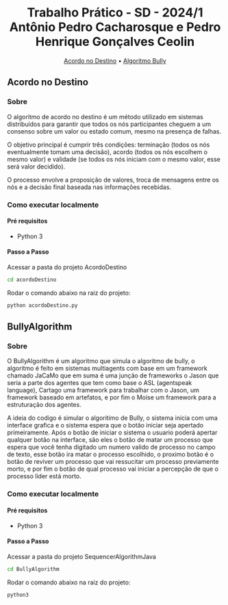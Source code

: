 <h1 align="center" style="font-weight: bold;">Trabalho Prático - SD - 2024/1 
<br>Antônio Pedro Cacharosque e Pedro Henrique Gonçalves Ceolin
</h1>

<p align="center">
  <a href="#destino">Acordo no Destino</a> • 
  <a href="#bully">Algoritmo Bully</a>
</p>

<h2 id="destino">Acordo no Destino</h2>

### Sobre

O algoritmo de acordo no destino é um método utilizado em sistemas distribuídos para garantir que todos os nós participantes cheguem a um consenso sobre um valor ou estado comum, mesmo na presença de falhas.

O objetivo principal é cumprir três condições: terminação (todos os nós eventualmente tomam uma decisão), acordo (todos os nós escolhem o mesmo valor) e validade (se todos os nós iniciam com o mesmo valor, esse será valor decidido). 

O processo envolve a proposição de valores, troca de mensagens entre os nós e a decisão final baseada nas informações recebidas.

### Como executar localmente

#### Pré requisitos

- Python 3

#### Passo a Passo

Acessar a pasta do projeto AcordoDestino

```bash
cd acordoDestino
```

Rodar o comando abaixo na raiz do projeto:

```bash
python acordoDestino.py
```

<h2 id="bully">BullyAlgorithm</h2>

### Sobre

O BullyAlgorithm é um algoritmo que simula o algoritmo de bully, o algoritmo é feito em sistemas multiagents com base em um framework chamado JaCaMo que em suma é uma junção de frameworks o Jason que seria a parte dos agentes que tem como base o ASL (agentspeak language), Cartago uma framework para trabalhar com o Jason, um framework baseado em artefatos, e por fim o Moise um framework para a estruturação dos agentes.

A ideia do codigo é simular o algoritimo de Bully, o sistema inicia com uma interface grafica e o sistema espera que o botão iniciar seja apertado primeiramente. Após o botão de iniciar o sistema o usuario poderá apertar qualquer botão na interface, são eles o botão de matar um processo que espera que você tenha digitado um numero valido de processo no campo de texto, esse botão ira matar o processo escolhido, o proximo botão é o botão de reviver um processo que vai ressucitar um processo previamente morto, e por fim o botão de qual processo vai iniciar a percepção de que o processo líder está morto.

### Como executar localmente

#### Pré requisitos

- Python 3

#### Passo a Passo

Acessar a pasta do projeto SequencerAlgorithmJava

```bash
cd BullyAlgorithm
```
Rodar o comando abaixo na raiz do projeto:

```bash
python3 
```
